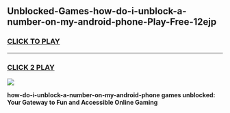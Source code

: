 
## Unblocked-Games-how-do-i-unblock-a-number-on-my-android-phone-Play-Free-12ejp
<h3>
<a href="https://premium76.site?title=how-do-i-unblock-a-number-on-my-android-phone&ref=23A">CLICK TO PLAY</a></h3>
<hr>

<h3>
<a href="https://premium76.site?title=how-do-i-unblock-a-number-on-my-android-phone&ref=23A">CLICK 2 PLAY</a>
  
</h3>

<a href="https://premium76.site?title=how-do-i-unblock-a-number-on-my-android-phone&ref=23A"><img src="https://clearcache.store/games.png"></a>


**how-do-i-unblock-a-number-on-my-android-phone games unblocked: Your Gateway to Fun and Accessible Online Gaming**
